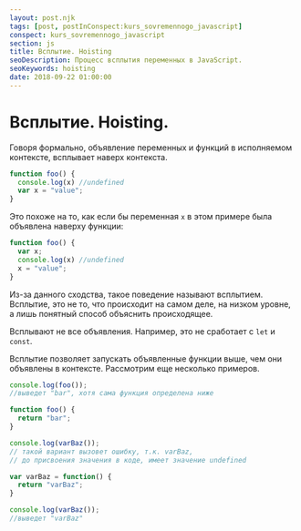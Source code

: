 ```yaml
---
layout: post.njk
tags: [post, postInConspect:kurs_sovremennogo_javascript]
conspect: kurs_sovremennogo_javascript
section: js
title: Всплытие. Hoisting
seoDescription: Процесс всплытия переменных в JavaScript.
seoKeywords: hoisting
date: 2018-09-22 01:00:00
---
```

# Всплытие. Hoisting.

Говоря формально, объявление переменных и функций в исполняемом контексте, всплывает наверх контекста.

```js
function foo() {
  console.log(x) //undefined
  var x = "value";
}
```

Это похоже на то, как если бы переменная `x` в этом примере была объявлена наверху функции:

```js
function foo() {
  var x;
  console.log(x) //undefined
  x = "value";
}
```

Из-за данного сходства, такое поведение называют всплытием. Всплытие, это не то, что происходит на самом деле, на низком уровне, а лишь понятный способ объяснить происходящее.

Всплывают не все объявления. Например, это не сработает с `let` и `const`.

Всплытие позволяет запускать объявленные функции выше, чем они объявлены в контексте. Рассмотрим еще несколько примеров.

```js
console.log(foo()); 
//выведет "bar", хотя сама функция определена ниже

function foo() {
  return "bar";
}

console.log(varBaz()); 
// такой вариант вызовет ошибку, т.к. varBaz, 
// до присвоения значения в коде, имеет значение undefined

var varBaz = function() {
  return "varBaz";
}

console.log(varBaz()); 
//выведет "varBaz"
```